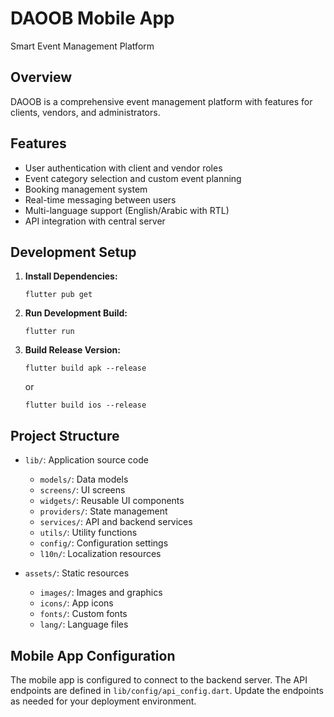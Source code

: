 # DAOOB Mobile App

Smart Event Management Platform

## Overview

DAOOB is a comprehensive event management platform with features for clients, vendors, and administrators.

## Features

- User authentication with client and vendor roles
- Event category selection and custom event planning
- Booking management system
- Real-time messaging between users
- Multi-language support (English/Arabic with RTL)
- API integration with central server

## Development Setup

1. **Install Dependencies:**
   ```
   flutter pub get
   ```

2. **Run Development Build:**
   ```
   flutter run
   ```

3. **Build Release Version:**
   ```
   flutter build apk --release
   ```
   or
   ```
   flutter build ios --release
   ```

## Project Structure

- `lib/`: Application source code
  - `models/`: Data models
  - `screens/`: UI screens
  - `widgets/`: Reusable UI components
  - `providers/`: State management
  - `services/`: API and backend services
  - `utils/`: Utility functions
  - `config/`: Configuration settings
  - `l10n/`: Localization resources

- `assets/`: Static resources
  - `images/`: Images and graphics
  - `icons/`: App icons
  - `fonts/`: Custom fonts
  - `lang/`: Language files

## Mobile App Configuration

The mobile app is configured to connect to the backend server. The API endpoints
are defined in `lib/config/api_config.dart`. Update the endpoints as needed for 
your deployment environment.
